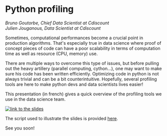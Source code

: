 # Python profiling

_Bruno Goutorbe, Chief Data Scientist at Cdiscount_<br>
_Julien Jouganous, Data Scientist at Cdiscount_


Sometimes, computational performances become a crucial point in production algorithms.
That's especially true in data science where proof of concept pieces of code can have a poor scalability in terms of computation time as well as resource (CPU, memory) use.

There are multiple ways to overcome this type of issues, but before pulling out the heavy artillery (parallel computing, cython...), one may want to make sure his code has been written efficiently. Optimizing code in python is not always trivial and can be a bit counterintuitive. Hopefully, several profiling tools are here to make python devs and data scientists lives easier!

This presentation (in french) gives a quick overview of the profiling tools we use in the data science team.

[![link to the slides](https://raw.githubusercontent.com/Cdiscount/IT-Blog/wp-archive/images/DataScience/profilage_python.png)](https://www.slideshare.net/slideshow/embed_code/key/4iZepiEL7QPNf3)

The script used to illustrate the slides is provided [here](https://raw.githubusercontent.com/Cdiscount/IT-Blog/wp-archive/scripts/similar_products.py).

See you soon!
